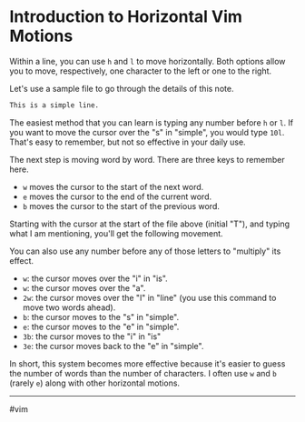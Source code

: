 # Introduction to Horizontal Vim Motions

Within a line, you can use `h` and `l` to move horizontally. Both options allow you to move, respectively, one character to the left or one to the right.

Let's use a sample file to go through the details of this note.

```txt
This is a simple line.
```

The easiest method that you can learn is typing any number before `h` or `l`. If you want to move the cursor over the "s" in "simple", you would type `10l`. That's easy to remember, but not so effective in your daily use.

The next step is moving word by word. There are three keys to remember here.

- `w` moves the cursor to the start of the next word.
- `e` moves the cursor to the end of the current word.
- `b` moves the cursor to the start of the previous word.

Starting with the cursor at the start of the file above (initial "T"), and typing what I am mentioning, you'll get the following movement.

You can also use any number before any of those letters to "multiply" its effect.

- `w`: the cursor moves over the "i" in "is".
- `w`: the cursor moves over the "a".
- `2w`: the cursor moves over the "l" in "line" (you use this command to move two words ahead).
- `b`: the cursor moves to the "s" in "simple".
- `e`: the cursor moves to the "e" in "simple".
- `3b`: the cursor moves to the "i" in "is"
- `3e`: the cursor moves back to the "e" in "simple".

In short, this system becomes more effective because it's easier to guess the number of words than the number of characters. I often use `w` and `b` (rarely `e`) along with other horizontal motions.

---
 #vim